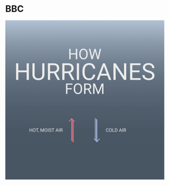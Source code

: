 # BBC

<!-- <img style="width:300px" src="hurricane.gif" alt="description of gif" /> 
 -->
<img style="width:500px; margin: 0 auto" src="hurricane_3.gif" alt="description of gif" /> 

